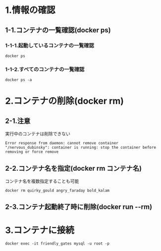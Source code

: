 # 1.情報の確認

## 1-1.コンテナの一覧確認(docker ps)

### 1-1-1.起動しているコンテナの一覧確認

```
docker ps
```

### 1-1-2.すべてのコンテナの一覧確認

```
docker ps -a
```

# 2.コンテナの削除(docker rm)

## 2-1.注意

実行中のコンテナは削除できない

```
Error response from daemon: cannot remove container "/nervous_dubinsky": container is running: stop the container before removing or force remove
```

## 2-2.コンテナ名を指定(docker rm コンテナ名)

コンテナ名を複数指定することも可能

```
docker rm quirky_gould angry_faraday bold_kalam
```

## 2-3.コンテナ起動終了時に削除(docker run --rm)


# 3.コンテナに接続

```
docker exec -it friendly_gates mysql -u root -p 
```